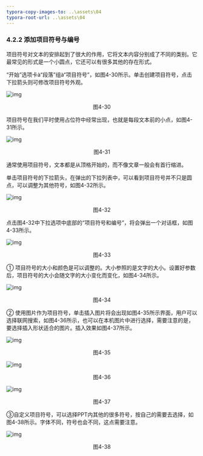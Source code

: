 ```yaml
---
typora-copy-images-to: ..\assets\04
typora-root-url: ..\assets\04
---
```


### 4.2.2  添加项目符号与编号

项目符号对文本的安排起到了很大的作用，它将文本内容分别成了不同的类别。它最常见的形式是一个小圆点，它还可以有很多其他的存在形式。

“开始”选项卡à“段落”组à“项目符号”，如图4-30所示。单击创建项目符号，点击下拉箭头则可修改项目符号外观。

![img](/../../第四章得心应手.files/image033.jpg)

<center>图4-30</center>

项目符号在我们平时使用占位符中经常出现，也就是每段文本前的小点，如图4-31所示。

![img](/../../第四章得心应手.files/image034.jpg)

<center>图4-31</center>

通常使用项目符号，文本都是从顶格开始的，而不像文章一般会有首行缩进。

单击项目符号的下拉箭头，在弹出的下拉列表中，可以看到项目符号并不只是圆点，可以调整为其他符号，如图4-32所示。

![img](/../../第四章得心应手.files/image035.jpg)

<center>图4-32</center>

点击图4-32中下拉选项中底部的“项目符号和编号”，将会弹出一个对话框，如图4-33所示。

![img](/../../第四章得心应手.files/image036.jpg)

<center>图4-33</center>

①   项目符号的大小和颜色是可以调整的。大小参照的是文字的大小。设置好参数后，项目符号的大小会随文字的大小变化而变化，如图4-34所示。

![img](/../../第四章得心应手.files/image037.jpg)

<center>图4-34</center>

②   使用图片作为项目符号，单击插入图片将会出现如图4-35所示界面，用户可以选择联网搜索，如图4-36所示，也可以在本机图片中进行选择，需要注意的是，要选择插入形状适合的图片。插入效果如图4-37所示。

![img](/../../第四章得心应手.files/image038.jpg)

<center>图4-35</center>

![img](/../../第四章得心应手.files/image039.png)

<center>图4-36</center>

![img](/../../第四章得心应手.files/image040.jpg)

<center>图4-37</center>

③自定义项目符号，可以选择PPT内其他的很多符号，按自己的需要去选择，如图4-38所示。字体不同，符号也会不同，这点需要注意。

![img](/../../第四章得心应手.files/image041.jpg)

<center>图4-38</center>
